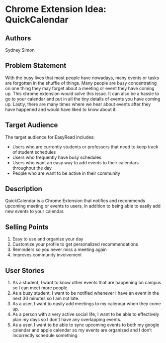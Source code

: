 # Chrome Extension Idea: QuickCalendar

## Authors

Sydney Simon

## Problem Statement

With the busy lives that most people have nowadays, many events or tasks are forgotten in the shuffle of things. Many people are busy concentrating on one thing they may forget about a meeting or event they have coming up. This chrome extension would solve this issue. It can also be a hassle to go to your calendar and put in all the tiny details of events you have coming up. Lastly, there are many times where we hear about events after they have happened and would have liked to know about it. 

## Target Audience

The target audience for EasyRead includes:

- Users who are currently students or professors that need to keep track of student schedules
- Users who frequently have busy schedules
- Users  who want an easy way to add events to their calendars throughout the day 
- People who are want to be active in their community


## Description

QuickCalendar is a Chrome Extension that notifies and recommends upcoming meeting or events to users, in addition to being able to easily add new events to your calendar.


## Selling Points

1. Easy to use and organize your day
2. Customize your profile to get personalized recommendations
3. Reminders so you never miss a meeting again
4. Improves community involvement 

## User Stories

1. As a student, I want to know other events that are happening on campus so I can meet more people.
2. As a busy student, I want to be notified whenever I have an event in the next 30 minutes so I am not late.
3. As a user, I want to easily add meetings to my calendar when they come up.
4. As a person with a very active social life, I want to be able to effectively plan my days so I don't have any overlapping events.
5. As a user, I want to be able to sync upcoming events to both my google calendar and apple calendar so my events are organized and I don’t incorrectly schedule something.
